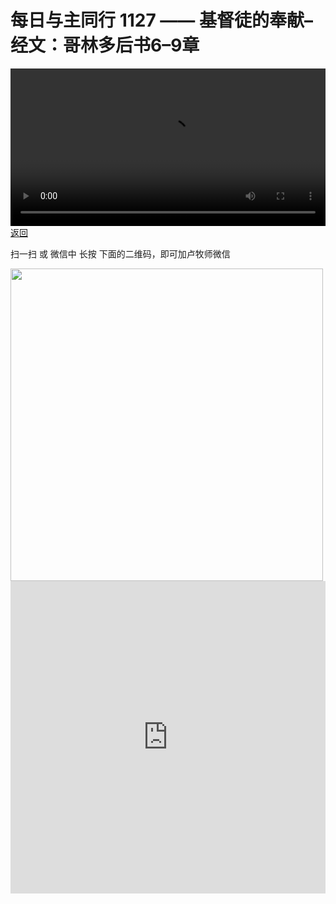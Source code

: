 # 每日与主同行 1127 —— 基督徒的奉献–经文：哥林多后书6–9章

<video width='100%' controls src='https://go2024.simai.life/api?redirect=https://r2.savefamily.net/@pastorpaulqiankunlu618/gB-g9ol6aeI.mp4?metric=PastorLu%26keyword=webpage%26type=video%26bot=26%26to=webpage'></video>
<a href='../daily.html'> 返回 </a>
<p>扫一扫 或 微信中 长按 下面的二维码，即可加卢牧师微信</p>
<img src='https://r2.savefamily.net/OVagt1.JPG' width='500px' />



<iframe width="100%" height="500" src="https://www.youtube.com/embed/gB-g9ol6aeI?si=zz5OCgHQvyW71w8c&amp;controls=0" title="YouTube video player" frameborder="0" allow="accelerometer; autoplay; clipboard-write; encrypted-media; gyroscope; picture-in-picture; web-share" referrerpolicy="strict-origin-when-cross-origin" allowfullscreen></iframe>